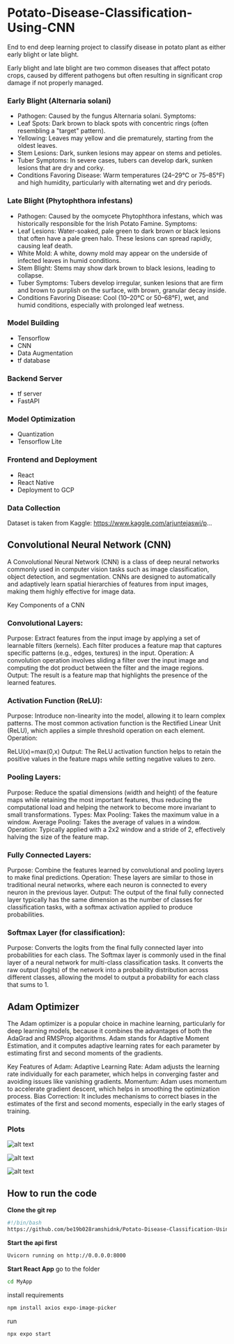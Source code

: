 # Potato-Disease-Classification-Using-CNN
End to end deep learning project to classify disease in potato plant as either early blight or late blight.

Early blight and late blight are two common diseases that affect potato crops, caused by different pathogens but often resulting in significant crop damage if not properly managed.

### Early Blight (Alternaria solani)
* Pathogen: Caused by the fungus Alternaria solani.
Symptoms:
* Leaf Spots: Dark brown to black spots with concentric rings (often resembling a "target" pattern).
* Yellowing: Leaves may yellow and die prematurely, starting from the oldest leaves.
* Stem Lesions: Dark, sunken lesions may appear on stems and petioles.
* Tuber Symptoms: In severe cases, tubers can develop dark, sunken lesions that are dry and corky.
* Conditions Favoring Disease: Warm temperatures (24–29°C or 75–85°F) and high humidity, particularly with alternating wet and dry periods.

### Late Blight (Phytophthora infestans)
* Pathogen: Caused by the oomycete Phytophthora infestans, which was historically responsible for the Irish Potato Famine.
Symptoms:
* Leaf Lesions: Water-soaked, pale green to dark brown or black lesions that often have a pale green halo. These lesions can spread rapidly, causing leaf death.
* White Mold: A white, downy mold may appear on the underside of infected leaves in humid conditions.
* Stem Blight: Stems may show dark brown to black lesions, leading to collapse.
* Tuber Symptoms: Tubers develop irregular, sunken lesions that are firm and brown to purplish on the surface, with brown, granular decay inside.
* Conditions Favoring Disease: Cool (10–20°C or 50–68°F), wet, and humid conditions, especially with prolonged leaf wetness.


### Model Building
* Tensorflow
* CNN
* Data Augmentation
* tf database

### Backend Server
* tf server
* FastAPI

### Model Optimization
* Quantization
* Tensorflow Lite

### Frontend and Deployment
* React
* React Native
* Deployment to GCP

### Data Collection

Dataset is taken from Kaggle: https://www.kaggle.com/arjuntejaswi/p...

## Convolutional Neural Network (CNN)

A Convolutional Neural Network (CNN) is a class of deep neural networks commonly used in computer vision tasks such as image classification, object detection, and segmentation. CNNs are designed to automatically and adaptively learn spatial hierarchies of features from input images, making them highly effective for image data.

Key Components of a CNN
### Convolutional Layers:

Purpose: Extract features from the input image by applying a set of learnable filters (kernels). Each filter produces a feature map that captures specific patterns (e.g., edges, textures) in the input.
Operation: A convolution operation involves sliding a filter over the input image and computing the dot product between the filter and the image regions.
Output: The result is a feature map that highlights the presence of the learned features.

### Activation Function (ReLU):
Purpose: Introduce non-linearity into the model, allowing it to learn complex patterns. The most common activation function is the Rectified Linear Unit (ReLU), which applies a simple threshold operation on each element.
Operation: 

ReLU(x)=max(0,x)
Output: The ReLU activation function helps to retain the positive values in the feature maps while setting negative values to zero.

### Pooling Layers:
Purpose: Reduce the spatial dimensions (width and height) of the feature maps while retaining the most important features, thus reducing the computational load and helping the network to become more invariant to small transformations.
Types:
Max Pooling: Takes the maximum value in a window.
Average Pooling: Takes the average of values in a window.
Operation: Typically applied with a 2x2 window and a stride of 2, effectively halving the size of the feature map.

### Fully Connected Layers:
Purpose: Combine the features learned by convolutional and pooling layers to make final predictions.
Operation: These layers are similar to those in traditional neural networks, where each neuron is connected to every neuron in the previous layer.
Output: The output of the final fully connected layer typically has the same dimension as the number of classes for classification tasks, with a softmax activation applied to produce probabilities.

### Softmax Layer (for classification):
Purpose: Converts the logits from the final fully connected layer into probabilities for each class.
The Softmax layer is commonly used in the final layer of a neural network for multi-class classification tasks. It converts the raw output (logits) of the network into a probability distribution across different classes, allowing the model to output a probability for each class that sums to 1.



## Adam Optimizer
The Adam optimizer is a popular choice in machine learning, particularly for deep learning models, because it combines the advantages of both the AdaGrad and RMSProp algorithms. Adam stands for Adaptive Moment Estimation, and it computes adaptive learning rates for each parameter by estimating first and second moments of the gradients.

Key Features of Adam:
Adaptive Learning Rate: Adam adjusts the learning rate individually for each parameter, which helps in converging faster and avoiding issues like vanishing gradients.
Momentum: Adam uses momentum to accelerate gradient descent, which helps in smoothing the optimization process.
Bias Correction: It includes mechanisms to correct biases in the estimates of the first and second moments, especially in the early stages of training.

### Plots

![alt text](image.png)

![alt text](image-1.png)

![alt text](image-2.png)


## How to run the code

**Clone the git rep**
```bash
#!/bin/bash
https://github.com/be19b028ramshidnk/Potato-Disease-Classification-Using-CNN.git

```
**Start the api first**
```bash
Uvicorn running on http://0.0.0.0:8000
```
**Start React App**
go to the folder
```bash
cd MyApp
```
install requirements

```bash
npm install axios expo-image-picker
```
run
```bash
npx expo start
```